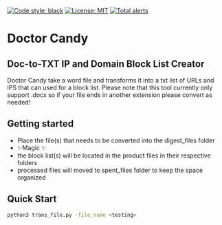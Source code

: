 [![Code style: black](https://img.shields.io/badge/code%20style-black-000000.svg)](https://github.com/psf/black)
[![License: MIT](https://img.shields.io/badge/License-MIT-yellow.svg)](https://opensource.org/licenses/MIT)
[![Total alerts](https://img.shields.io/lgtm/alerts/g/OObasuyi/DoctorCandy.svg?logo=lgtm&logoWidth=18)](https://lgtm.com/projects/g/OObasuyi/DoctorCandy/alerts/)

# Doctor Candy
## Doc-to-TXT IP and Domain Block List Creator

Doctor Candy take a word file and transforms it into a txt list of URLs and IPS that can used for a block list. Please note that this tool currently only support .docx so if your file ends in another extension please convert as needed!


## Getting started
- Place the file(s) that needs to be converted into the digest_files folder
- ✨Magic ✨
- the block list(s) will be located in the product files in their respective folders
- processed files will moved to spent_files folder to keep the space organized

## Quick Start
```bash
python3 trans_file.py -file_name <testing>
```

